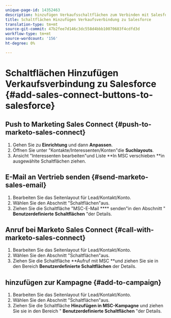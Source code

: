 ```yaml
---
unique-page-id: 14352463
description: hinzufügen Verkaufsschaltflächen zum Verbinden mit Salesforce - Marketing Docs - Produktdokumentation
title: Schaltflächen Hinzufügen Verkaufsverbindung zu Salesforce
translation-type: tm+mt
source-git-commit: 47b2fee7d146c3dc558d4bbb10070683f4cdfd3d
workflow-type: tm+mt
source-wordcount: '156'
ht-degree: 0%

---
```



# Schaltflächen Hinzufügen Verkaufsverbindung zu Salesforce {#add-sales-connect-buttons-to-salesforce}

## Push to Marketing Sales Connect {#push-to-marketo-sales-connect}

1. Gehen Sie zu **Einrichtung** und dann **Anpassen**.
1. Öffnen Sie unter &quot;Kontakte/Interessenten/Konten&quot;die **Suchlayouts**.
1. Ansicht &quot;Interessenten bearbeiten&quot;und Liste **In MSC verschieben **in ausgewählte Schaltflächen ziehen.

## E-Mail an Vertrieb senden {#send-marketo-sales-email}

1. Bearbeiten Sie das Seitenlayout für Lead/Kontakt/Konto.
1. Wählen Sie den Abschnitt &quot;Schaltflächen&quot;aus.
1. Ziehen Sie die Schaltfläche &quot;MSC-E-Mail **** senden&quot;in den Abschnitt &quot; **Benutzerdefinierte Schaltflächen** &quot;der Details.

## Anruf bei Marketo Sales Connect {#call-with-marketo-sales-connect}

1. Bearbeiten Sie das Seitenlayout für Lead/Kontakt/Konto.
1. Wählen Sie den Abschnitt &quot;Schaltflächen&quot;aus.
1. Ziehen Sie die Schaltfläche **Aufruf mit MSC **und ziehen Sie sie in den Bereich **Benutzerdefinierte Schaltflächen** der Details.

## hinzufügen zur Kampagne {#add-to-campaign}

1. Bearbeiten Sie das Seitenlayout für Lead/Kontakt/Konto.
1. Wählen Sie den Abschnitt &quot;Schaltflächen&quot;aus.
1. Ziehen Sie die Schaltfläche **Hinzufügen in MSC-Kampagne** und ziehen Sie sie in den Bereich &quot; **Benutzerdefinierte Schaltflächen** &quot;der Details.

